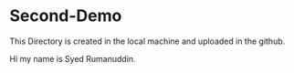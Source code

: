 # Second-Demo

This Directory is created in the local machine and uploaded in the github.

Hi my name is Syed Rumanuddin.